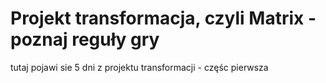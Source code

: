 # Projekt transformacja, czyli Matrix - poznaj reguły gry

tutaj pojawi sie 5 dni z projektu transformacji - częśc pierwsza
